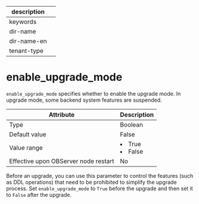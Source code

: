 |description||
|---|---|
|keywords||
|dir-name||
|dir-name-en||
|tenant-type||

enable_upgrade_mode
========================================

`enable_upgrade_mode` specifies whether to enable the upgrade mode. In upgrade mode, some backend system features are suspended.


| **Attribute** | **Description** |
|------------------|--------------------------------------------------------------------------------------------------------|
| Type | Boolean |
| Default value | False |
| Value range | <li> True   <li> False |
| Effective upon OBServer node restart | No |



Before an upgrade, you can use this parameter to control the features (such as DDL operations) that need to be prohibited to simplify the upgrade process. Set `enable_upgrade_mode` to `True` before the upgrade and then set it to `False` after the upgrade.
